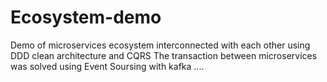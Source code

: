 # Ecosystem-demo
 Demo of microservices ecosystem interconnected with each other using DDD clean architecture and CQRS   The transaction between microservices was solved using Event Soursing with kafka ....
